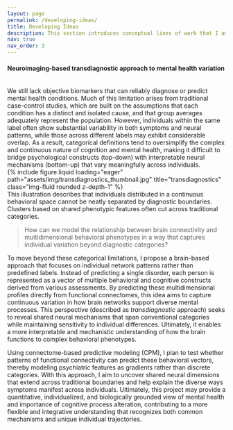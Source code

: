```yaml
---
layout: page
permalink: /developing-ideas/
title: Developing Ideas
description: This section introduces conceptual lines of work that I am currently developing. These projects originate from my independent research ideas and may include ongoing discussions within my current institution.
nav: true
nav_order: 3
---
```


<h4 style="font-weight:700;">Neuroimaging-based transdiagnostic approach to mental health variation</h4>
<br>
We still lack objective biomarkers that can reliably diagnose or predict mental health conditions. Much of this limitation arises from traditional case–control studies, which are built on the assumptions that each condition has a distinct and isolated cause, and that group averages adequately represent the population. However, individuals within the same label often show substantial variability in both symptoms and neural patterns, while those across different labels may exhibit considerable overlap. As a result, categorical definitions tend to oversimplify the complex and continuous nature of cognition and mental health, making it difficult to bridge psychological constructs (top-down) with interpretable neural mechanisms (bottom-up) that vary meaningfully across individuals.

<div class="row">
    <div class="col-sm mt-3 mt-md-0">
        {% include figure.liquid loading="eager" path="assets/img/transdiagnostics_thumbnail.jpg" title="transdiagnostics" class="img-fluid rounded z-depth-1" %}
    </div>
</div>
<div class="caption">
    This illustration describes that individuals distributed in a continuous behavioral space cannot be neatly separated by diagnostic boundaries. Clusters based on shared phenotypic features often cut across traditional categories.
</div>

> How can we model the relationship between brain connectivity and multidimensional behavioral phenotypes in a way that captures individual variation beyond diagnostic categories?

To move beyond these categorical limitations, I propose a brain-based approach that focuses on individual network patterns rather than predefined labels. Instead of predicting a single disorder, each person is represented as a vector of multiple behavioral and cognitive constructs derived from various assessments. By predicting these multidimensional profiles directly from functional connectomes, this idea aims to capture continuous variation in how brain networks support diverse mental processes. This perspective (described as <em>transdiagnostic</em> approach) seeks to reveal shared neural mechanisms that span conventional categories while maintaining sensitivity to individual differences. Ultimately, it enables a more interpretable and mechanistic understanding of how the brain functions to complex behavioral phenotypes.

Using connectome-based predictive modeling (CPM), I plan to test whether patterns of functional connectivity can predict these behavioral vectors, thereby modeling psychiatric features as gradients rather than discrete categories. With this approach, I aim to uncover shared neural dimensions that extend across traditional boundaries and help explain the diverse ways symptoms manifest across individuals. Ultimately, this project may provide a quantitative, individualized, and biologically grounded view of mental health and importance of cognitive process alteration, contributing to a more flexible and integrative understanding that recognizes both common mechanisms and unique individual trajectories.
